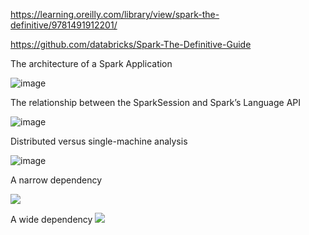 https://learning.oreilly.com/library/view/spark-the-definitive/9781491912201/

https://github.com/databricks/Spark-The-Definitive-Guide



The architecture of a Spark Application

![image](https://learning.oreilly.com/library/view/spark-the-definitive/9781491912201/assets/spdg_0201.png)

The relationship between the SparkSession and Spark’s Language API

![image](https://learning.oreilly.com/library/view/spark-the-definitive/9781491912201/assets/spdg_0202.png)


Distributed versus single-machine analysis

![image](https://learning.oreilly.com/library/view/spark-the-definitive/9781491912201/assets/spdg_0203.png)


A narrow dependency

![](https://learning.oreilly.com/library/view/spark-the-definitive/9781491912201/assets/spdg_0204.png)

A wide dependency
![](https://learning.oreilly.com/library/view/spark-the-definitive/9781491912201/assets/spdg_0205.png)
